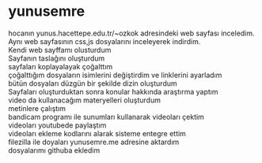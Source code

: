 # yunusemre
hocanın yunus.hacettepe.edu.tr/~ozkok adresindeki web sayfası inceledim.<br>
Aynı web sayfasının css,js dosyalarını inceleyerek indirdim.<br>
Kendi web sayffamı olusturdum<br>
Sayfanın taslağını oluşturdum <br>
sayfaları koplayalayak çoğalttım<br>
çoğalttığım dosyaların isimlerini değiştirdim ve linklerini ayarladım<br>
bütün dosyaları  düzgün  bir şekilde dizin oluşturdum<br>
Sayfaları oluşturduktan sonra konular hakkında araştırma yaptım <br>
video da kullanacağım materyelleri oluşturdum <br>
metinlere çalıştım <br>
bandicam  programı ile sunumları kullanarak videoları çektim <br>
videoları youtubede paylaştım<br>
videoları ekleme kodlarını alarak sisteme entegre ettim <br>
filezilla ile doyaları yunusemre.me adresine aktardım <br>
dosyalarımı githuba ekledim <br>
